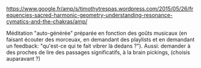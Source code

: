 https://www.google.fr/amp/s/timothytrespas.wordpress.com/2015/05/26/frequencies-sacred-harmonic-geometry-understanding-resonance-cymatics-and-the-chakras/amp/

Méditation "auto-générée" préparée en fonction des goûts musicaux (en faisant écouter des morceuax, en demandant des playlists et en demandant un feedback: "qu'est-ce qui te fait vibrer là dedans ?"). Aussi: demander à des proches de lire des passages significatifs, à la brain pickings, (choisis auparavant ?)
